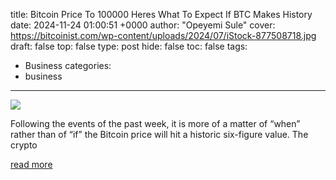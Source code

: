 title: Bitcoin Price To 100000 Heres What To Expect If BTC Makes History
date: 2024-11-24 01:00:51 +0000
author: "Opeyemi Sule"
cover: https://bitcoinist.com/wp-content/uploads/2024/07/iStock-877508718.jpg
draft: false
top: false
type: post
hide: false
toc: false
tags:
  - Business
categories:
  - business
---

![](https://bitcoinist.com/wp-content/uploads/2024/07/iStock-877508718.jpg)

Following the events of the past week, it is more of a matter of “when” rather than of “if” the Bitcoin price will hit a historic six-figure value. The crypto

[read more](https://bitcoinist.com/bitcoin-price-to-100000-what-to-expect-btc-history/)
